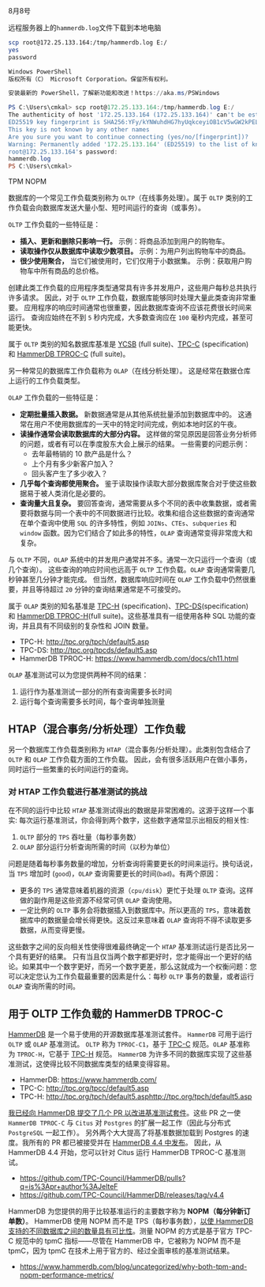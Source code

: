 8月8号



远程服务器上的`hammerdb.log`文件下载到本地电脑

```bash
scp root@172.25.133.164:/tmp/hammerdb.log E:/
yes
password
```

```powershell
Windows PowerShell
版权所有（C） Microsoft Corporation。保留所有权利。

安装最新的 PowerShell，了解新功能和改进！https://aka.ms/PSWindows

PS C:\Users\cmkal> scp root@172.25.133.164:/tmp/hammerdb.log E:/
The authenticity of host '172.25.133.164 (172.25.133.164)' can't be established.
ED25519 key fingerprint is SHA256:YFy/kYNWuhdHG7hyUqkceyiOB1cV5wGW2kPELjZ3RDM.
This key is not known by any other names
Are you sure you want to continue connecting (yes/no/[fingerprint])?
Warning: Permanently added '172.25.133.164' (ED25519) to the list of known hosts.
root@172.25.133.164's password:
hammerdb.log                                                                          100%   25KB 218.1KB/s   00:00
PS C:\Users\cmkal>

```







TPM    NOPM  

数据库的一个常见工作负载类别称为 `OLTP`（在线事务处理）。属于 `OLTP` 类别的工作负载会向数据库发送大量小型、短时间运行的查询（或事务）。

`OLTP` 工作负载的一些特征是：

- **插入、更新和删除只影响一行。** 示例：将商品添加到用户的购物车。
- **读取操作仅从数据库中读取少数项目。** 示例：为用户列出购物车中的商品。
- **很少使用聚合，** 当它们被使用时，它们仅用于小数据集。 示例：获取用户购物车中所有商品的总价格。

创建此类工作负载的应用程序类型通常具有许多并发用户，这些用户每秒总共执行许多请求。 因此，对于 `OLTP` 工作负载，数据库能够同时处理大量此类查询非常重要。 应用程序的响应时间通常也很重要，因此数据库查询不应该花费很长时间来运行。 查询应始终在不到 `5` 秒内完成，大多数查询应在 `100` 毫秒内完成，甚至可能更快。

属于 `OLTP` 类别的知名数据库基准是 [YCSB](https://github.com/brianfrankcooper/YCSB/) (full suite)、[TPC-C](http://tpc.org/tpcc/default5.asp) (specification) 和 [HammerDB TPROC-C](https://www.hammerdb.com/docs/ch03.html) (full suite)。





















另一种常见的数据库工作负载称为 `OLAP`（在线分析处理）。 这是经常在数据仓库上运行的工作负载类型。

`OLAP` 工作负载的一些特征是：

- **定期批量插入数据。** 新数据通常是从其他系统批量添加到数据库中的。 这通常在用户不使用数据库的一天中的特定时间完成，例如本地时区的午夜。
- **读操作通常会读取数据库的大部分内容。** 这样做的常见原因是回答业务分析师的问题，或者有可以在季度股东大会上展示的结果。 一些需要的问题示例：
  - 去年最畅销的 10 款产品是什么？
  - 上个月有多少新客户加入？
  - 回头客产生了多少收入？
- **几乎每个查询都使用聚合。** 鉴于读取操作读取大部分数据库聚合对于使这些数据易于被人类消化是必要的。
- **查询量大且复杂。** 要回答查询，通常需要从多个不同的表中收集数据，或者需要将数据与同一个表中的不同数据进行比较。收集和组合这些数据的查询通常在单个查询中使用 `SQL` 的许多特性，例如 `JOINs`、`CTEs`、`subqueries` 和 `window` 函数。因为它们结合了如此多的特性，`OLAP` 查询通常变得非常庞大和复杂。

与 `OLTP` 不同，`OLAP` 系统中的并发用户通常并不多。通常一次只运行一个查询（或几个查询）。 这些查询的响应时间也远高于 `OLTP` 工作负载。`OLAP` 查询通常需要几秒钟甚至几分钟才能完成。 但当然，数据库响应时间在 `OLAP` 工作负载中仍然很重要，并且等待超过 `20` 分钟的查询结果通常是不可接受的。

属于 `OLAP` 类别的知名基准是 [TPC-H](http://tpc.org/tpch/default5.asp) (specification)、[TPC-DS](http://tpc.org/tpcds/default5.asp)(specification) 和 [HammerDB TPROC-H](https://www.hammerdb.com/docs/ch11.html)(full suite)。这些基准具有一组使用各种 SQL 功能的查询，并且具有不同级别的复杂性和 JOIN 数量。

- TPC-H: http://tpc.org/tpch/default5.asp
- TPC-DS: http://tpc.org/tpcds/default5.asp
- HammerDB TPROC-H: https://www.hammerdb.com/docs/ch11.html

`OLAP` 基准测试可以为您提供两种不同的结果：

1. 运行作为基准测试一部分的所有查询需要多长时间
2. 运行每个查询需要多长时间，每个查询单独测量









## HTAP（混合事务/分析处理）工作负载

另一个数据库工作负载类别称为 `HTAP`（混合事务/分析处理）。此类别包含结合了 `OLTP` 和 `OLAP` 工作负载方面的工作负载。 因此，会有很多活跃用户在做小事务，同时运行一些繁重的长时间运行的查询。

### 对 HTAP 工作负载进行基准测试的挑战

在不同的运行中比较 `HTAP` 基准测试得出的数据是非常困难的。这源于这样一个事实: 每次运行基准测试，你会得到两个数字，这些数字通常显示出相反的相关性:

1. `OLTP` 部分的 `TPS` 吞吐量（每秒事务数）
2. `OLAP` 部分运行分析查询所需的时间（以秒为单位）

问题是随着每秒事务数量的增加，分析查询将需要更长的时间来运行。换句话说，当 `TPS` 增加时 (`good`)，`OLAP` 查询需要更长的时间(`bad`)。有两个原因：

- 更多的 `TPS` 通常意味着机器的资源（`cpu/disk`）更忙于处理 `OLTP` 查询。这样做的副作用是这些资源不经常可供 `OLAP` 查询使用。
- 一定比例的 `OLTP` 事务会将数据插入到数据库中。所以更高的 `TPS`，意味着数据库中的数据量会增长得更快。这反过来意味着 `OLAP` 查询将不得不读取更多数据，从而变得更慢。

这些数字之间的反向相关性使得很难最终确定一个 `HTAP` 基准测试运行是否比另一个具有更好的结果。 只有当且仅当两个数字都更好时，您才能得出一个更好的结论。如果其中一个数字更好，而另一个数字更差，那么这就成为一个权衡问题：您可以决定您认为工作负载最重要的因素是什么：每秒 `OLTP` 事务的数量，或者运行 `OLAP` 查询所需的时间。

















## 用于 OLTP 工作负载的 HammerDB TPROC-C

[HammerDB](https://www.hammerdb.com/) 是一个易于使用的开源数据库基准测试套件。 `HammerDB` 可用于运行 `OLTP` 或 `OLAP` 基准测试。 `OLTP` 称为 `TPROC-C1`，基于 [TPC-C](http://tpc.org/tpcc/default5.asp) 规范。`OLAP` 基准称为 `TPROC-H`，它基于 [TPC-H](http://tpc.org/tpch/default5.asphttp://tpc.org/tpch/default5.asp) 规范。 `HammerDB` 为许多不同的数据库实现了这些基准测试，这使得比较不同数据库类型的结果变得容易。

- HammerDB: https://www.hammerdb.com/
- TPC-C: http://tpc.org/tpcc/default5.asp
- TPC-H: http://tpc.org/tpch/default5.asphttp://tpc.org/tpch/default5.asp

[我已经向 HammerDB 提交了几个 PR 以改进基准测试套件](https://github.com/TPC-Council/HammerDB/pulls?q=is%3Apr+author%3AJelteF)。这些 PR 之一使 `HammerDB TPROC-C` 与 `Citus` 对 `Postgres` 的扩展一起工作（因此与分布式 `PostgreSQL` 一起工作）。 另外两个大大提高了将基准数据加载到 Postgres 的速度。我所有的 PR 都已被接受并在 [HammerDB 4.4 中发布](https://github.com/TPC-Council/HammerDB/releases/tag/v4.4)。 因此，从 HammerDB 4.4 开始，您可以针对 Citus 运行 HammerDB TPROC-C 基准测试。

- https://github.com/TPC-Council/HammerDB/pulls?q=is%3Apr+author%3AJelteF
- https://github.com/TPC-Council/HammerDB/releases/tag/v4.4

HammerDB 为您提供的用于比较基准运行的主要数字称为 **NOPM（每分钟新订单数）**。 HammerDB 使用 NOPM 而不是 TPS（每秒事务数），[以使 HammerDB 支持的不同数据库之间的数量具有可比性](https://www.hammerdb.com/blog/uncategorized/why-both-tpm-and-nopm-performance-metrics/)。测量 NOPM 的方式是基于官方 TPC-C 规范中的 tpmC 指标——尽管在 HammerDB 中，它被称为 NOPM 而不是 tpmC，因为 tpmC 在技术上用于官方的、经过全面审核的基准测试结果。

- https://www.hammerdb.com/blog/uncategorized/why-both-tpm-and-nopm-performance-metrics/





























